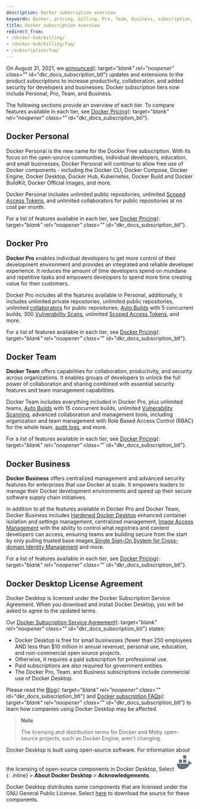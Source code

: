 ```yaml
---
description: Docker subscription overview
keywords: Docker, pricing, billing, Pro, Team, business, subscription, tier, plan
title: Docker subscription overview
redirect_from:
- /docker-hub/billing/
- /docker-hub/billing/faq/
- /subscription/faq/
---
```


On August 31, 2021, we [announced](https://www.docker.com/blog/updating-product-subscriptions/){: target="_blank" rel="noopener" class="_" id="dkr_docs_subscription_btl"} updates and extensions to the product subscriptions to increase productivity, collaboration, and added security for developers and businesses. Docker subscription tiers now include Personal, Pro, Team, and Business.

The following sections provide an overview of each tier. To compare features available in each tier, see [Docker Pricing](https://www.docker.com/pricing/){: target="_blank" rel="noopener" class="_" id="dkr_docs_subscription_btl"}.

## Docker Personal

Docker Personal is the new name for the Docker Free subscription. With its focus on the open-source communities, individual developers, education, and small businesses, Docker Personal will continue to allow free use of Docker components - including the Docker CLI, Docker Compose, Docker Engine, Docker Desktop, Docker Hub, Kubernetes, Docker Build and Docker BuildKit, Docker Official Images, and more.

Docker Personal includes unlimited public repositories, unlimited [Scoped Access Tokens](../docker-hub/access-tokens.md), and unlimited collaborators for public repositories at no cost per month.

For a list of features available in each tier, see [Docker Pricing](https://www.docker.com/pricing/){: target="_blank" rel="noopener" class="_" id="dkr_docs_subscription_btl"}.

## Docker Pro

**Docker Pro** enables individual developers to get more control of their development environment and provides an integrated and reliable developer experience. It reduces the amount of time developers spend on mundane and repetitive tasks and empowers developers to spend more time creating value for their customers.

Docker Pro includes all the features available in Personal, additionally, it includes unlimited private repositories, unlimited public repositories, unlimited [collaborators](../docker-hub/repos/access/index.md#collaborators-and-their-role) for public repositories, [Auto Builds](../docker-hub/builds/index.md) with 5 concurrent builds, 300 [Vulnerability Scans](../docker-hub/vulnerability-scanning.md), unlimited [Scoped Access Tokens](../docker-hub/access-tokens.md), and more.

For a list of features available in each tier, see [Docker Pricing](https://www.docker.com/pricing/){: target="_blank" rel="noopener" class="_" id="dkr_docs_subscription_btl"}.

## Docker Team

**Docker Team** offers capabilities for collaboration, productivity, and security across organizations. It enables groups of developers to unlock the full power of collaboration and sharing combined with essential security features and team management capabilities.

Docker Team includes everything included in Docker Pro, plus unlimited teams, [Auto Builds](../docker-hub/builds/index.md) with 15 concurrent builds, unlimited [Vulnerability Scanning](../docker-hub/vulnerability-scanning.md), advanced collaboration and management tools, including organization and team management with Role Based Access Control (RBAC) for the whole team, [audit logs](../docker-hub/audit-log.md), and more.

For a list of features available in each tier, see [Docker Pricing](https://www.docker.com/pricing/){: target="_blank" rel="noopener" class="_" id="dkr_docs_subscription_btl"}.

## Docker Business

**Docker Business** offers centralized management and advanced security features for enterprises that use Docker at scale. It empowers leaders to manage their Docker development environments and speed up their secure software supply chain initiatives.

In addition to all the features available in Docker Pro and Docker Team, Docker Business includes [Hardened Docker Desktop](../desktop/hardened-desktop/index.md) enhanced container isolation and settings management, centralized management, [Image Access Management](../docker-hub/image-access-management.md) with the ability to control what registries and content developers can access, ensuring teams are building secure from the start by only pulling trusted base images,[Single Sign-On](../single-sign-on/index.md),[System for Cross-domain Identity Management](../docker-hub/scim.md) and more.

For a list of features available in each tier, see [Docker Pricing](https://www.docker.com/pricing/){: target="_blank" rel="noopener" class="_" id="dkr_docs_subscription_btl"}.

## Docker Desktop License Agreement

Docker Desktop is licensed under the Docker Subscription Service Agreement. When you download and install Docker Desktop, you will be asked to agree to the updated terms.

Our [Docker Subscription Service Agreement](https://www.docker.com/legal/docker-subscription-service-agreement){: target="_blank" rel="noopener" class="_" id="dkr_docs_subscription_btl"} states:

 - Docker Desktop is free for small businesses (fewer than 250 employees AND less than $10 million in annual revenue), personal use, education, and non-commercial open source projects.
 - Otherwise, it requires a paid subscription for professional use.
- Paid subscriptions are also required for government entities.
- The Docker Pro, Team, and Business subscriptions include commercial use of Docker Desktop.

Please read the [Blog](https://www.docker.com/blog/updating-product-subscriptions/){: target="_blank" rel="noopener" class="_" id="dkr_docs_subscription_btl"} and [Docker subscription FAQs](https://www.docker.com/pricing/faq){: target="_blank" rel="noopener" class="_" id="dkr_docs_subscription_btl"} to learn how companies using Docker Desktop may be affected.

> **Note**
>
> The licensing and distribution terms for Docker and Moby open-source projects, such as Docker Engine, aren't changing.

Docker Desktop is built using open-source software. For information about the licensing of open-source components in Docker Desktop, Select ![whale menu](../desktop/mac/images/whale-x.svg){: .inline} > **About Docker Desktop** > **Acknowledgements**.

Docker Desktop distributes some components that are licensed under the
GNU General Public License. Select [here](https://download.docker.com/opensource/License.tar.gz) to download the source for these components.
